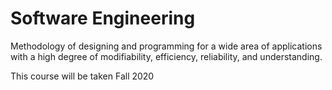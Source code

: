 # Software Engineering	
Methodology of designing and programming for a wide area of applications with a high degree of modifiability, efficiency, reliability, and understanding.

This course will be taken Fall 2020

